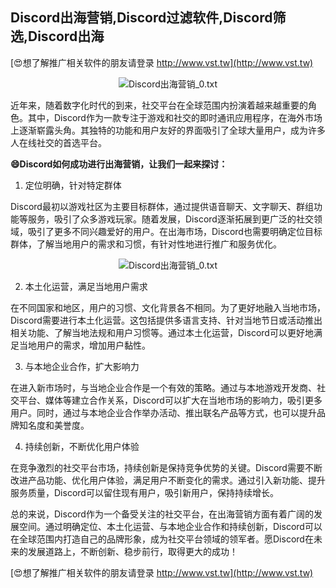 ## **Discord出海营销,Discord过滤软件,Discord筛选,Discord出海**

[😍想了解推广相关软件的朋友请登录 http://www.vst.tw](http://www.vst.tw)

 <center><img src="https://vst.tw/MP4/tuiguang/png/2.png" alt="Discord出海营销_0.txt"></center>

近年来，随着数字化时代的到来，社交平台在全球范围内扮演着越来越重要的角色。其中，Discord作为一款专注于游戏和社交的即时通讯应用程序，在海外市场上逐渐崭露头角。其独特的功能和用户友好的界面吸引了全球大量用户，成为许多人在线社交的首选平台。

**😄Discord如何成功进行出海营销，让我们一起来探讨：**

1. 定位明确，针对特定群体

Discord最初以游戏社区为主要目标群体，通过提供语音聊天、文字聊天、群组功能等服务，吸引了众多游戏玩家。随着发展，Discord逐渐拓展到更广泛的社交领域，吸引了更多不同兴趣爱好的用户。在出海市场，Discord也需要明确定位目标群体，了解当地用户的需求和习惯，有针对性地进行推广和服务优化。

 <center><img src="https://vst.tw/MP4/tuiguang/png/7.png" alt="Discord出海营销_0.txt"></center>

2. 本土化运营，满足当地用户需求

在不同国家和地区，用户的习惯、文化背景各不相同。为了更好地融入当地市场，Discord需要进行本土化运营。这包括提供多语言支持、针对当地节日或活动推出相关功能、了解当地法规和用户习惯等。通过本土化运营，Discord可以更好地满足当地用户的需求，增加用户黏性。

3. 与本地企业合作，扩大影响力

在进入新市场时，与当地企业合作是一个有效的策略。通过与本地游戏开发商、社交平台、媒体等建立合作关系，Discord可以扩大在当地市场的影响力，吸引更多用户。同时，通过与本地企业合作举办活动、推出联名产品等方式，也可以提升品牌知名度和美誉度。

4. 持续创新，不断优化用户体验

在竞争激烈的社交平台市场，持续创新是保持竞争优势的关键。Discord需要不断改进产品功能、优化用户体验，满足用户不断变化的需求。通过引入新功能、提升服务质量，Discord可以留住现有用户，吸引新用户，保持持续增长。

总的来说，Discord作为一个备受关注的社交平台，在出海营销方面有着广阔的发展空间。通过明确定位、本土化运营、与本地企业合作和持续创新，Discord可以在全球范围内打造自己的品牌形象，成为社交平台领域的领军者。愿Discord在未来的发展道路上，不断创新、稳步前行，取得更大的成功！

[😍想了解推广相关软件的朋友请登录 http://www.vst.tw](http://www.vst.tw)



